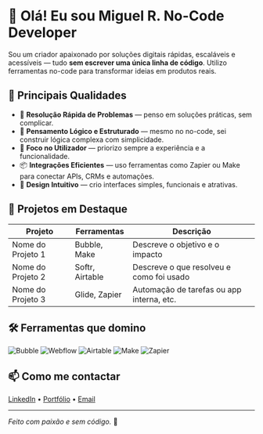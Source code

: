 # 👋 Olá! Eu sou Miguel R. No-Code Developer

Sou um criador apaixonado por soluções digitais rápidas, escaláveis e acessíveis — tudo **sem escrever uma única linha de código**. Utilizo ferramentas no-code para transformar ideias em produtos reais.

## 🚀 Principais Qualidades

- 🔧 **Resolução Rápida de Problemas** — penso em soluções práticas, sem complicar.
- 🧠 **Pensamento Lógico e Estruturado** — mesmo no no-code, sei construir lógica complexa com simplicidade.
- 🎯 **Foco no Utilizador** — priorizo sempre a experiência e a funcionalidade.
- 📦 **Integrações Eficientes** — uso ferramentas como Zapier ou Make para conectar APIs, CRMs e automações.
- 📱 **Design Intuitivo** — crio interfaces simples, funcionais e atrativas.

## 📂 Projetos em Destaque

| Projeto | Ferramentas | Descrição |
|--------|-------------|-----------|
| Nome do Projeto 1 | Bubble, Make | Descreve o objetivo e o impacto |
| Nome do Projeto 2 | Softr, Airtable | Descreve o que resolveu e como foi usado |
| Nome do Projeto 3 | Glide, Zapier | Automação de tarefas ou app interna, etc. |

## 🛠️ Ferramentas que domino

![Bubble](https://img.shields.io/badge/Bubble-1432FF?logo=bubble&logoColor=white&style=for-the-badge)
![Webflow](https://img.shields.io/badge/Webflow-4353FF?logo=webflow&logoColor=white&style=for-the-badge)
![Airtable](https://img.shields.io/badge/Airtable-18BFFF?logo=airtable&logoColor=white&style=for-the-badge)
![Make](https://img.shields.io/badge/Make-000000?logo=make&logoColor=white&style=for-the-badge)
![Zapier](https://img.shields.io/badge/Zapier-FF4F00?logo=zapier&logoColor=white&style=for-the-badge)

## 📫 Como me contactar

[LinkedIn](https://linkedin.com/in/teu-perfil) • [Portfólio](https://teusite.com) • [Email](mailto:teu@email.com)

---

*Feito com paixão e sem código.* 💜
